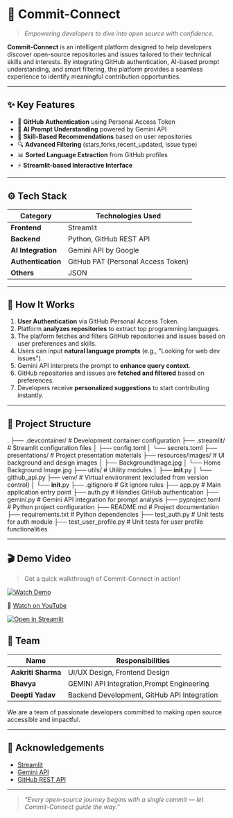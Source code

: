 # 🚀 Commit-Connect

> *Empowering developers to dive into open source with confidence.*

**Commit-Connect** is an intelligent platform designed to help developers discover open-source repositories and issues tailored to their technical skills and interests. By integrating GitHub authentication, AI-based prompt understanding, and smart filtering, the platform provides a seamless experience to identify meaningful contribution opportunities.

---

## ✨ Key Features

- 🔐 **GitHub Authentication** using Personal Access Token
- 🧠 **AI Prompt Understanding** powered by Gemini API
- 🧰 **Skill-Based Recommendations** based on user repositories
- 🔍 **Advanced Filtering** (stars,forks,recent_updated, issue type)
- 📊 **Sorted Language Extraction** from GitHub profiles
- ⚡ **Streamlit-based Interactive Interface**

---

## ⚙️ Tech Stack

| Category        | Technologies Used                             |
|------------------|-----------------------------------------------|
| **Frontend**     | Streamlit                          |
| **Backend**      | Python, GitHub REST API                       |
| **AI Integration** | Gemini API by Google                        |
| **Authentication** | GitHub PAT (Personal Access Token)         |
| **Others**       | JSON         |

---

## 🧠 How It Works

1. **User Authentication** via GitHub Personal Access Token.
2. Platform **analyzes repositories** to extract top programming languages.
3. The platform fetches and filters GitHub repositories and issues based on user preferences and skills.
4. Users can input **natural language prompts** (e.g., "Looking for web dev issues").
5. Gemini API interprets the prompt to **enhance query context**.
6. GitHub repositories and issues are **fetched and filtered** based on preferences.
7. Developers receive **personalized suggestions** to start contributing instantly.

---

## 📁 Project Structure

.
├── .devcontainer/             # Development container configuration
├── .streamlit/                # Streamlit configuration files
│   ├── config.toml
│   └── secrets.toml
├── presentations/             # Project presentation materials
├── resources/images/          # UI background and design images
│   ├── BackgroundImage.jpg
│   └── Home Background Image.jpg
├── utils/                     # Utility modules
│   ├── __init__.py
│   └── github_api.py
├── venv/                      # Virtual environment (excluded from version control)
│   └── __init__.py
├── .gitignore                 # Git ignore rules
├── app.py                     # Main application entry point
├── auth.py                    # Handles GitHub authentication
├── gemini.py                  # Gemini API integration for prompt analysis
├── pyproject.toml             # Python project configuration
├── README.md                  # Project documentation
├── requirements.txt           # Python dependencies
├── test_auth.py               # Unit tests for auth module
├── test_user_profile.py       # Unit tests for user profile functionalities




---

## 🎬 Demo Video

> Get a quick walkthrough of Commit-Connect in action!
> 
[![Watch Demo](https://img.shields.io/badge/Watch-Demo-red?style=for-the-badge&logo=google-drive)](https://drive.google.com/drive/folders/1LqvGvj5dxSUWDqA3ai6ZpwTj0Pe9t4pG)

🔗 [Watch on YouTube](https://www.youtube.com/watch?v=PGghOtSOTbE)

[![Open in Streamlit](https://static.streamlit.io/badges/streamlit_badge_black_white.svg)](https://commit-connect.streamlit.app/)


## 👥 Team

| Name      | Responsibilities                          |
|-----------|--------------------------------------------|
| **Aakriti Sharma**   | UI/UX Design, Frontend Design|
| **Bhavya**    | GEMINI API Integration,Prompt Engineering|
| **Deepti Yadav**    | Backend Development, GitHub API Integration |

We are a team of passionate developers committed to making open source accessible and impactful.

---


## 🙌 Acknowledgements

- [Streamlit](https://streamlit.io/)
- [Gemini API](https://ai.google.dev/)
- [GitHub REST API](https://docs.github.com/en/rest)

---

> _“Every open-source journey begins with a single commit — let Commit-Connect guide the way.”_



